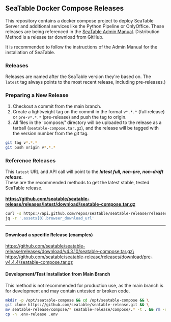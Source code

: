 ## SeaTable Docker Compose Releases

This repository contains a docker compose project to deploy SeaTable Server and additional services like the Python Pipeline or OnlyOffice. These releases are being referenced in the [SeaTable Admin Manual](https://admin.seatable.com/). Distribution Method is a release tar download from GitHub.

It is recommended to follow the instructions of the Admin Manual for the installation of SeaTable.

### Releases

Releases are named after the SeaTable version they're based on. The `latest` tag always points to the most recent release, including pre-releases.)

### Preparing a New Release

1. Checkout a commit from the main branch.
2. Create a lightweight tag on the commit in the format `v*.*.*` (full release) or `pre-v*.*.*` (pre-release) and push the tag to origin.
3. All files in the 'compose/' directory will be uploaded to the release as a tarball (`seatable-compose.tar.gz`), and the release will be tagged with the version number from the git tag.

```bash
git tag v*.*.*
git push origin v*.*.*
```

### Reference Releases

This `latest` URL and API call will point to the **_latest full, non-pre, non-draft release._**\
These are the recommended methods to get the latest stable, tested SeaTable release.\
\
**https://github.com/seatable/seatable-release/releases/latest/download/seatable-compose.tar.gz**

```bash
curl -s https://api.github.com/repos/seatable/seatable-release/releases/latest | \
jq -r '.assets[0].browser_download_url'
```

---

#### Download a specific Release (examples)

https://github.com/seatable/seatable-release/releases/download/v4.3.10/seatable-compose.tar.gz\
https://github.com/seatable/seatable-release/releases/download/pre-v4.4.4/seatable-compose.tar.gz

#### Development/Test Installation from Main Branch

This method is not recommended for production use, as the main branch is for development and may contain untested or broken code.

```bash
mkdir -p /opt/seatable-compose && cd /opt/seatable-compose && \
git clone https://github.com/seatable/seatable-release.git && \
mv seatable-release/compose/* seatable-release/compose/.* -t . && rm -r seatable-release/ && \
cp -n .env-release .env
```
